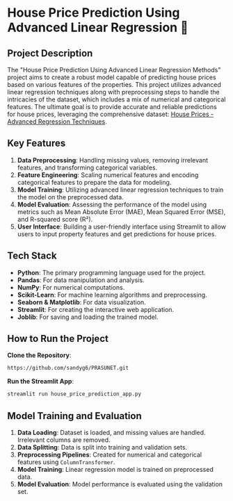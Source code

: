 # House Price Prediction Using Advanced Linear Regression 🏡

## Project Description

The "House Price Prediction Using Advanced Linear Regression Methods" project aims to create a robust model capable of predicting house prices based on various features of the properties. This project utilizes advanced linear regression techniques along with preprocessing steps to handle the intricacies of the dataset, which includes a mix of numerical and categorical features. The ultimate goal is to provide accurate and reliable predictions for house prices, leveraging the comprehensive dataset: [ House Prices - Advanced Regression Techniques](https://www.kaggle.com/c/house-prices-advanced-regression-techniques/data).

## Key Features

1. **Data Preprocessing**: Handling missing values, removing irrelevant features, and transforming categorical variables.
2. **Feature Engineering**: Scaling numerical features and encoding categorical features to prepare the data for modeling.
3. **Model Training**: Utilizing advanced linear regression techniques to train the model on the preprocessed data.
4. **Model Evaluation**: Assessing the performance of the model using metrics such as Mean Absolute Error (MAE), Mean Squared Error (MSE), and R-squared score (R²).
5. **User Interface**: Building a user-friendly interface using Streamlit to allow users to input property features and get predictions for house prices.

## Tech Stack

- **Python**: The primary programming language used for the project.
- **Pandas**: For data manipulation and analysis.
- **NumPy**: For numerical computations.
- **Scikit-Learn**: For machine learning algorithms and preprocessing.
- **Seaborn & Matplotlib**: For data visualization.
- **Streamlit**: For creating the interactive web application.
- **Joblib**: For saving and loading the trained model.


## How to Run the Project

 **Clone the Repository**:
 
   ```bash
   https://github.com/sandyg6/PRASUNET.git
   ```

 **Run the Streamlit App**:
 
   ```bash
   streamlit run house_price_prediction_app.py
   ```

## Model Training and Evaluation

1. **Data Loading**: Dataset is loaded, and missing values are handled. Irrelevant columns are removed.
2. **Data Splitting**: Data is split into training and validation sets.
3. **Preprocessing Pipelines**: Created for numerical and categorical features using `ColumnTransformer`.
4. **Model Training**: Linear regression model is trained on preprocessed data.
5. **Model Evaluation**: Model performance is evaluated using the validation set.
